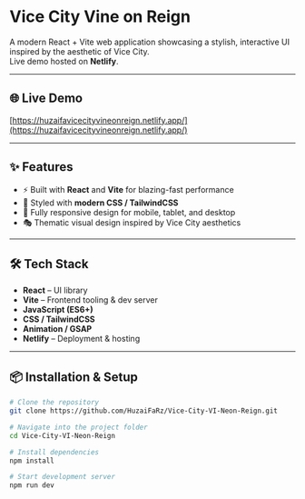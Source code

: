 # Vice City Vine on Reign

A modern React + Vite web application showcasing a stylish, interactive UI inspired by the aesthetic of Vice City.  
Live demo hosted on **Netlify**.

---

## 🌐 Live Demo

[https://huzaifavicecityvineonreign.netlify.app/](https://huzaifavicecityvineonreign.netlify.app/)

---

## ✨ Features

- ⚡ Built with **React** and **Vite** for blazing-fast performance
- 🎨 Styled with **modern CSS / TailwindCSS**
- 📱 Fully responsive design for mobile, tablet, and desktop
- 🎭 Thematic visual design inspired by Vice City aesthetics

---

## 🛠 Tech Stack

- **React** – UI library
- **Vite** – Frontend tooling & dev server
- **JavaScript (ES6+)**
- **CSS / TailwindCSS**
- **Animation / GSAP**
- **Netlify** – Deployment & hosting

---

## 📦 Installation & Setup

```bash
# Clone the repository
git clone https://github.com/HuzaiFaRz/Vice-City-VI-Neon-Reign.git

# Navigate into the project folder
cd Vice-City-VI-Neon-Reign

# Install dependencies
npm install

# Start development server
npm run dev
```
